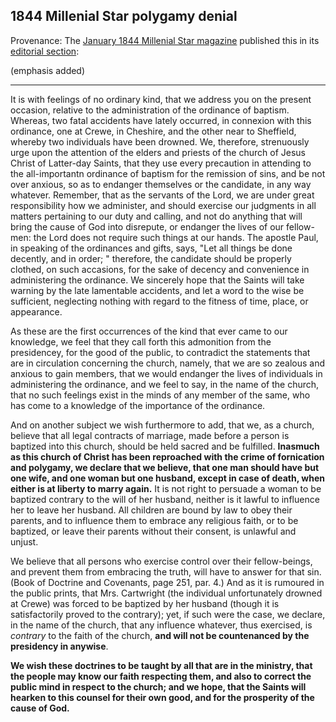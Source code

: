 ## 1844 Millenial Star polygamy denial

Provenance: The [January 1844 Millenial Star magazine](http://contentdm.lib.byu.edu/cdm/compoundobject/collection/MStar/id/277/rec/4) published this in its [editorial
section](https://docs.google.com/viewer?url=https://github.com/faenrandir/a_careful_examination/raw/c4b23682f44f0f29aab0b923f4d28b4273736e19/documents/polygamy/denials/Millenial-Star-04-n9-Editorials-pg143-144.pdf):

(emphasis added)

---

It is with feelings of no ordinary kind, that we address you on the present
occasion, relative to the administration of the ordinance of baptism.
Whereas, two fatal accidents have lately occurred, in connexion with this
ordinance, one at Crewe, in Cheshire, and the other near to Sheffield, whereby
two individuals have been drowned.  We, therefore, strenuously urge upon the
attention of the elders and priests of the church of Jesus Christ of
Latter-day Saints, that they use every precaution in attending to the
all-importantn ordinance of baptism for the remission of sins, and be not over
anxious, so as to endanger themselves or the candidate, in any way whatever.
Remember, that as the servants of the Lord, we are under great responsibility
how we administer, and should exercise our judgments in all matters pertaining
to our duty and calling, and not do anything that will bring the cause of God
into disrepute, or endanger the lives of our fellow-men: the Lord does not
require such things at our hands.  The apostle Paul, in speaking of the
ordinances and gifts, says, "Let all things be done decently, and in order; "
therefore, the candidate should be properly clothed, on such accasions, for
the sake of decency and convenience in administering the ordinance. We
sincerely hope that the Saints will take warning by the late lamentable
accidents, and let a word to the wise be sufficient, neglecting nothing with
regard to the fitness of time, place, or appearance.

As these are the first occurrences of the kind that ever came to our
knowledge, we feel that they call forth this admonition from the presidencey,
for the good of the public, to contradict the statements that are in
circulation concerning the church, namely, that we are so zealous and anxious
to gain members, that we would endanger the lives of individuals in
administering the ordinance, and we feel to say, in the name of the church,
that no such feelings exist in the minds of any member of the same, who has
come to a knowledge of the importance of the ordinance.

And on another subject we wish furthermore to add, that we, as a church,
believe that all legal contracts of marriage, made before a person is baptized
into this church, should be held sacred and be fulfilled.  **Inasmuch as this
church of Christ has been reproached with the crime of fornication and
polygamy, we declare that we believe, that one man should have but one wife,
and one woman but one husband, except in case of death, when either is at
liberty to marry again.**  It is not right to persuade a woman to be baptized
contrary to the will of her husband, neither is it lawful to influence her to
leave her husband.  All children are bound by law to obey their parents, and
to influence them to embrace any religious faith, or to be baptized, or leave
their parents without their consent, is unlawful and unjust.

We believe that all persons who exercise control over their fellow-beings, and
prevent them from embracing the truth, will have to answer for that sin.
(Book of Doctrine and Covenants, page 251, par. 4.)  And as it is rumoured in
the public prints, that Mrs. Cartwright (the individual unfortunately drowned
at Crewe) was forced to be baptized by her husband (though it is
satisfactorily proved to the contrary); yet, if such were the case, we
declare, in the name of the church, that any influence whatever, thus
exercised, is _contrary_ to the faith of the church, **and will not be
countenanced by the presidency in anywise**.

**We wish these doctrines to be taught by all that are in the ministry, that the
people may know our faith respecting them, and also to correct the public mind
in respect to the church; and we hope, that the Saints will hearken to this
counsel for their own good, and for the prosperity of the cause of God.**
